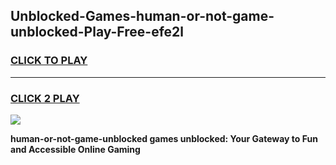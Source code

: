 
## Unblocked-Games-human-or-not-game-unblocked-Play-Free-efe2l
<h3>
<a href="https://premium76.site?title=human-or-not-game-unblocked&ref=18A1">CLICK TO PLAY</a></h3>
<hr>

<h3>
<a href="https://premium76.site?title=human-or-not-game-unblocked&ref=18A1">CLICK 2 PLAY</a>
  
</h3>

<a href="https://premium76.site?title=human-or-not-game-unblocked&ref=18A1"><img src="https://clearcache.store/games.png"></a>


**human-or-not-game-unblocked games unblocked: Your Gateway to Fun and Accessible Online Gaming**
